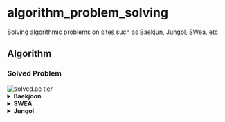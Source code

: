 # algorithm_problem_solving
Solving algorithmic problems on sites such as Baekjun, Jungol, SWea, etc

## Algorithm

### Solved Problem

<img src="http://mazassumnida.wtf/api/v2/generate_badge?boj=kim99602" alt="solved.ac tier"/>

<details>
<summary><strong>Baekjoon</strong></summary>

- 1074  
- 1149  
- 1244  
- 1260  
- 1463  
- 1600  
- 1753  
- 1920  
- 1932  
- 1941  
- 2042  
- 2156  
- 2164  
- 2206  
- 2563  
- 2564  
- 2567  
- 2615  
- 2798  
- 2839  
- 2941  
- 2991  
- 2999  
- 3954  
- 4963  
- 7576  
- 8320  
- 9095
- 10815  
- 10844  
- 11053 
- 11722  
- 11726   
- 11399  
- 14501  
- 14502  
- 16206  
- 16235  
- 16919  
- 16926  
- 16935  
- 17135  
- 17136  
- 17413  
- 17472  

</details>

<details>
<summary><strong>SWEA</strong></summary>

- 1208  
- 1210  
- 1218  
- 1225  
- 1238  
- 1247  
- 1251  
- 1263  
- 1289  
- 1486  
- 1767  
- 1859  
- 1873  
- 1940  
- 1954  
- 1966  
- 1970  
- 1974  
- 1976  
- 1979  
- 1983  
- 2001  
- 2117  
- 2382  
- 2383  
- 2805  
- 3124  
- 3282  
- 3289  
- 3307  
- 3421  
- 4193  
- 4615  
- 5215  
- 5432  
- 5644  
- 5656  
- 6485  
- 6730  
- 6808  
- 6958  
- 7699  
- 7733  

</details>

<details>
<summary><strong>Jungol</strong></summary>

- 1329  
- 1523  
- 1707  
- 1719  

</details>